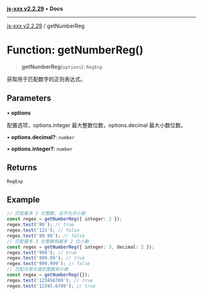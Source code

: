 [**js-xxx v2.2.29**](../README.md) • **Docs**

***

[js-xxx v2.2.29](../README.md) / getNumberReg

# Function: getNumberReg()

> **getNumberReg**(`options`): `RegExp`

获取用于匹配数字的正则表达式。

## Parameters

• **options**

配置选项，options.integer 最大整数位数，options.decimal 最大小数位数。

• **options.decimal?**: `number`

• **options.integer?**: `number`

## Returns

`RegExp`

## Example

```ts
// 匹配最多 2 位整数，且不允许小数
const regex = getNumberReg({ integer: 2 });
regex.test('99'); // true
regex.test('123'); // false
regex.test('99.99'); // false
// 匹配最多 3 位整数和最多 2 位小数
const regex = getNumberReg({ integer: 3, decimal: 2 });
regex.test('999'); // true
regex.test('999.99'); // true
regex.test('999.999'); // false
// 匹配任意长度的整数和小数
const regex = getNumberReg({});
regex.test('123456789'); // true
regex.test('12345.6789'); // true
```
